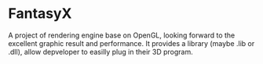 # FantasyX
A project of rendering engine base on OpenGL, looking forward to the excellent graphic result and performance.
It provides a library (maybe .lib or .dll), allow depveloper to easilly plug in their 3D program.
